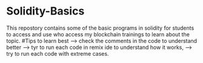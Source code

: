 # Solidity-Basics
This repostory contains some of the basic programs in solidity for students to access and use who access my blockchain trainings to learn about the topic.
#Tips to learn best
--> check the comments in the code to understand better
--> tyr to run each code in remix ide to understand how it works,
--> try to run each code with extreme cases. 
